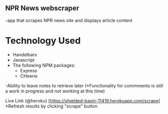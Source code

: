 ## NPR News webscraper

-app that scrapes NPR news site and displays article content

# Technology Used

- Handelbars
- Javascript
- The following NPM packages:
  - Express
  - CHeerio


-Ability to leave notes to retrieve later (*Functionality for commments is still a work in progress and not working at this time)

Live Link (@heroku) [https://shielded-basin-11419.herokuapp.com/scrape]
*Refresh results by clicking "scrape" button

